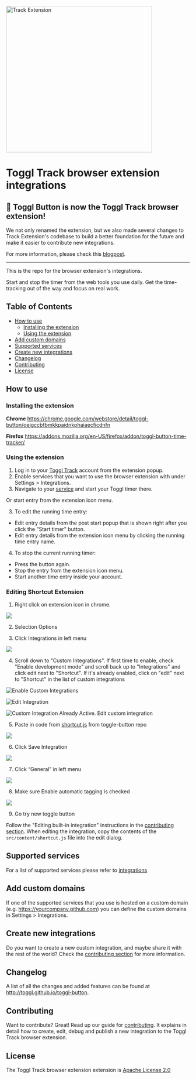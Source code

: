 <img src="docs/toggl-track-logo.svg" alt="Track Extension" width="400" height="auto">

# Toggl Track browser extension integrations

## 📣 Toggl Button is now the Toggl Track browser extension!
We not only renamed the extension, but we also made several changes to Track Extension's codebase to build a better foundation for the future and make it easier to contribute new integrations.

For more information, please check this [blogpost](https://toggl.com/blog/purposeful-open-source).

---

This is the repo for the browser extension's integrations.

Start and stop the timer from the web tools you use daily. Get the time-tracking
out of the way and focus on real work.

## Table of Contents
- [How to use](#how-to-use)
  - [Installing the extension](#installing-the-extension)
  - [Using the extension](#using-the-extension)
- [Add custom domains](#add-custom-domains)
- [Supported services](#supported-services)
- [Create new integrations](#create-new-integrations)
- [Changelog](#changelog)
- [Contributing](#contributing)
- [License](#license)

## How to use

### Installing the extension

__Chrome__
https://chrome.google.com/webstore/detail/toggl-button/oejgccbfbmkkpaidnkphaiaecficdnfn

__Firefox__
https://addons.mozilla.org/en-US/firefox/addon/toggl-button-time-tracker/

### Using the extension

1. Log in to your [Toggl Track](https://track.toggl.com/) account from the extension popup.
2. Enable services that you want to use the browser extension with under Settings > Integrations.
3. Navigate to your [service](#supported-services) and start your Toggl timer there.

Or start entry from the extension icon menu.

3. To edit the running time entry:
  - Edit entry details from the post start popup that is shown right after you click the "Start timer" button.
  - Edit entry details from the extension icon menu by clicking the running time entry name.

4. To stop the current running timer:
  - Press the button again.
  - Stop the entry from the extension icon menu.
  - Start another time entry inside your account.

### Editing Shortcut Extension
1. Right click on extension icon in chrome.

![](./docs/shortcut-1-settings.PNG)

2. Selection Options

3. Click Integrations in left menu

![](./docs/shortcut-3-integrations.PNG)

4. Scroll down to "Custom Integrations". If first time to enable, check "Enable development mode" and scroll back up to "Integrations" and click edit next to "Shortcut". If it's already enabled, click on "edit" next to "Shortcut" in the list of custom integrations

![Enable Custom Integrations](./docs/shortcut-4-custom-integrations-enable-dev.PNG)

![Edit Integration](./docs/shortcut-4-integrations-edit.PNG)

![Custom Integration Already Active. Edit custom integration](./docs/shortcut-4-custom-integrations-edit.PNG)

5. Paste in code from [shortcut.js](./src/content/shortcut.js) from toggle-button repo

![](./docs/shortcut-5-paste-code.PNG)

6. Click Save Integration

![](./docs/shortcut-6-save-integration.PNG)

7. Click “General” in left menu

![](./docs/shortcut-7-general.PNG)

8. Make sure Enable automatic tagging is checked

![](./docs/shortcut-8-tags-enable.PNG)

9. Go try new toggle button

Follow the "Editing built-in integration" instructions in the [contributing section](#contributing). When editing the integration, copy the contents of the `src/content/shortcut.js` file into the edit dialog.

## Supported services

For a list of supported services please refer to [integrations](docs/INTEGRATIONS.md)

## Add custom domains

If one of the supported services that you use is hosted on a custom domain (e.g. https://yourcompany.github.com) you can define the custom domains in Settings > Integrations.

## Create new integrations

Do you want to create a new custom integration, and maybe share it with the rest of the world? Check the [contributing section](#contributing) for more information.

## Changelog

A list of all the changes and added features can be found at http://toggl.github.io/toggl-button.

## Contributing

Want to contribute? Great! Read up our guide for [contributing](docs/CONTRIBUTING.md).
It explains in detail how to create, edit, debug and publish a new integration to the Toggl Track browser extension.

## License
The Toggl Track browser extension extension is [Apache License 2.0](LICENSE)

